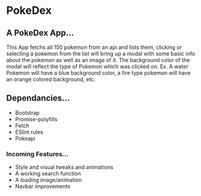 # PokeDex
 ## A PokeDex App...
 
  This App fetchs all 150 pokemon from an api and lists them, clicking or selecting a pokemon from the list
  will bring up a modal with some basic info about the pokemon as well as an image of it. The background color of the modal will reflect the type of Pokemon which was clicked on. Ex. A water Pokemon will have a blue background color, a fire type pokemon will have an orange colored background, etc.

  ## Dependancies...
  + Bootstrap
  + Promise-polyfills
  + Fetch
  + ESlint rules
  + Pokeapi

  ### Incoming Features...
  + Style and visual tweaks and animations
  + A working search function
  + A loading image/animation
  + Navbar improvements

  
  

